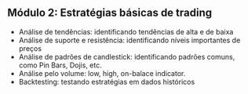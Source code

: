 ## Módulo 2: Estratégias básicas de trading

- Análise de tendências: identificando tendências de alta e de baixa
- Análise de suporte e resistência: identificando níveis importantes de preços
- Análise de padrões de candlestick: identificando padrões comuns, como Pin Bars, Dojis, etc.
- Análise pelo volume: low, high, on-balace indicator.
- Backtesting: testando estratégias em dados históricos
